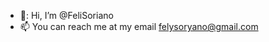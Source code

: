 - 👋: Hi, I’m @FeliSoriano
- 📫 You can reach me at my email felysoryano@gmail.com 

<!---
FeliSoriano/FeliSoriano is a ✨ special ✨ repository because its `README.md` (this file) appears on your GitHub profile.
You can click the Preview link to take a look at your changes.
--->
